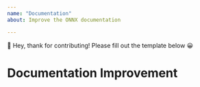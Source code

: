 ```yaml
---
name: "Documentation"
about: Improve the ONNX documentation

---
```


👋 Hey, thank for contributing! Please fill out the template below 😀

# Documentation Improvement

<!-- A clear and concise description of the documentation change and which issues it closes if any -->
